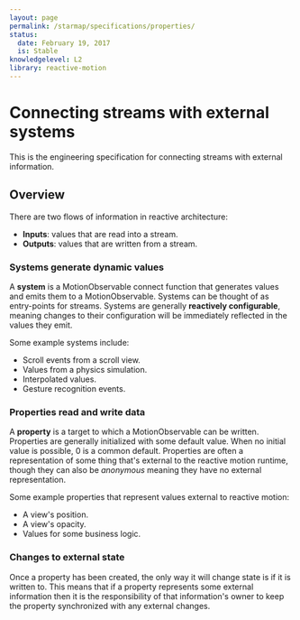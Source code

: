 ```yaml
---
layout: page
permalink: /starmap/specifications/properties/
status:
  date: February 19, 2017
  is: Stable
knowledgelevel: L2
library: reactive-motion
---
```


# Connecting streams with external systems

This is the engineering specification for connecting streams with external information.

## Overview

There are two flows of information in reactive architecture:

- **Inputs**: values that are read into a stream.
- **Outputs**: values that are written from a stream.

### Systems generate dynamic values

A **system** is a MotionObservable connect function that generates values and emits them to a
MotionObservable. Systems can be thought of as entry-points for streams. Systems are generally
**reactively configurable**, meaning changes to their configuration will be immediately reflected in
the values they emit.

Some example systems include:

- Scroll events from a scroll view.
- Values from a physics simulation.
- Interpolated values.
- Gesture recognition events.

### Properties read and write data

A **property** is a target to which a MotionObservable can be written. Properties are generally
initialized with some default value. When no initial value is possible, 0 is a common default.
Properties are often a representation of some thing that's external to the reactive motion runtime,
though they can also be *anonymous* meaning they have no external representation.

Some example properties that represent values external to reactive motion:

- A view's position.
- A view's opacity.
- Values for some business logic.

### Changes to external state

Once a property has been created, the only way it will change state is if it is written to. This
means that if a property represents some external information then it is the responsibility of that
information's owner to keep the property synchronized with any external changes.
